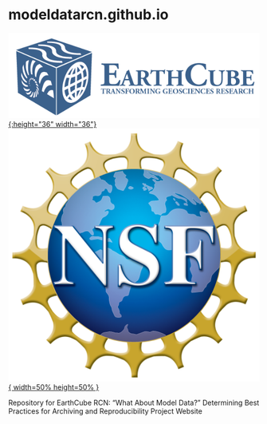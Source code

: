# modeldatarcn.github.io
[![](images/logo_earthcube_full_horizontal.png){:height="36" width="36"}](http://earthcube.org/)
[![](images/NSF_4-Color_bitmap_Logo.png){ width=50% height=50% }](https://nsf.gov/)

Repository for EarthCube RCN: “What About Model Data?”  Determining Best Practices for Archiving and Reproducibility Project Website
